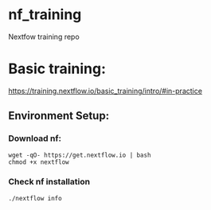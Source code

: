 # nf_training
Nextfow training repo


# Basic training:
https://training.nextflow.io/basic_training/intro/#in-practice

## Environment Setup:

### Download nf:
```
wget -qO- https://get.nextflow.io | bash
chmod +x nextflow
```

### Check nf installation
```
./nextflow info
```
